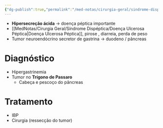 ```yaml
---
{"dg-publish":true,"permalink":"/med-notas/cirurgia-geral/sindrome-dispeptica/sindrome-de-zollinger-ellison/"}
---
```


- **Hipersecreção ácida** -> doença péptica importante
- [[MedNotas/Cirurgia Geral/Síndrome Dispéptica/Doença Ulcerosa Péptica\|Doença Ulcerosa Péptica]], pirose , diarreia, perda de peso
- Tumor neuroendócrino secretor de gastrina -> duodeno / pâncreas
# Diagnóstico
- Hipergastrinemia
- Tumor no **Trígono de Passaro**
	- Cabeça e pescoço do pâncreas
# Tratamento
- IBP
- Cirurgia (ressecção do tumor)